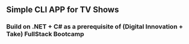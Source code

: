 ## Simple CLI APP for TV Shows

### Build on .NET + C# as a prerequisite of (Digital Innovation + Take) FullStack Bootcamp